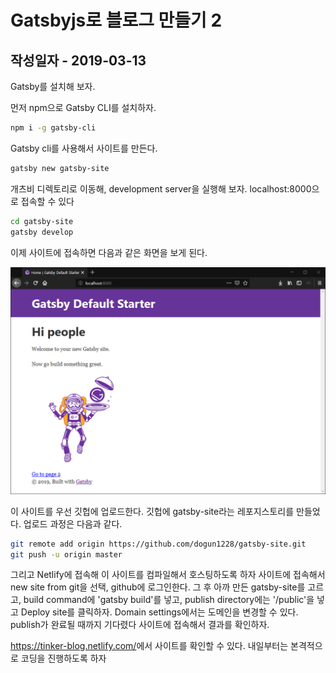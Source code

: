 # Gatsbyjs로 블로그 만들기 2

## 작성일자 - 2019-03-13

Gatsby를 설치해 보자.

먼저 npm으로 Gatsby CLI를 설치하자.

```bash
npm i -g gatsby-cli
```

Gatsby cli를 사용해서 사이트를 만든다.

```bash
gatsby new gatsby-site
```

개츠비 디렉토리로 이동해, development server을 실행해 보자.
localhost:8000으로 접속할 수 있다

```bash
cd gatsby-site
gatsby develop
```

이제 사이트에 접속하면 다음과 같은 화면을 보게 된다.

![사진](./img/gatsbyjs-2-1.png)

이 사이트를 우선 깃헙에 업로드한다. 깃헙에 gatsby-site라는 레포지스토리를 만들었다. 업로드 과정은 다음과 같다.

```bash
git remote add origin https://github.com/dogun1228/gatsby-site.git
git push -u origin master
```

그리고 Netlify에 접속해 이 사이트를 컴파일해서 호스팅하도록 하자
사이트에 접속해서 new site from git을 선택, github에 로그인한다. 그 후 아까 만든 gatsby-site를 고르고, build command에 'gatsby build'를 넣고, publish directory에는 '/public'을 넣고 Deploy site를 클릭하자. Domain settings에서는 도메인을 변경할 수 있다. publish가 완료될 때까지 기다렸다 사이트에 접속해서 결과를 확인하자.

<https://tinker-blog.netlify.com/>에서 사이트를 확인할 수 있다.
내일부터는 본격적으로 코딩을 진행하도록 하자